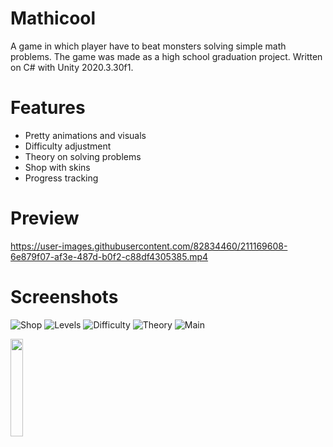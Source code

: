 # Mathicool
A game in which player have to beat monsters solving simple math problems. The game was made as a high school graduation project. Written on C# with Unity 2020.3.30f1.

# Features

+ Pretty animations and visuals
+ Difficulty adjustment
+ Theory on solving problems
+ Shop with skins
+ Progress tracking

# Preview

https://user-images.githubusercontent.com/82834460/211169608-6e879f07-af3e-487d-b0f2-c88df4305385.mp4

# Screenshots

![Shop](https://user-images.githubusercontent.com/82834460/211169655-977370d8-9c59-43eb-a8ef-7b92f2537521.png)
![Levels](https://user-images.githubusercontent.com/82834460/211169656-f12c38cd-78be-454e-934f-2459addfa514.png)
![Difficulty](https://user-images.githubusercontent.com/82834460/211169657-651c1975-2e93-42ef-8aad-cd196c988b5a.png)
![Theory](https://user-images.githubusercontent.com/82834460/211169658-3d9836f3-47a6-4bb7-8cd7-9b05cd299a05.png)
![Main](https://user-images.githubusercontent.com/82834460/211169696-43e0c5a2-617b-4db8-96dd-195d87d96e74.jpg)

<img src="https://user-images.githubusercontent.com/82834460/211169696-43e0c5a2-617b-4db8-96dd-195d87d96e74.jpg" width=20% height=20%>
